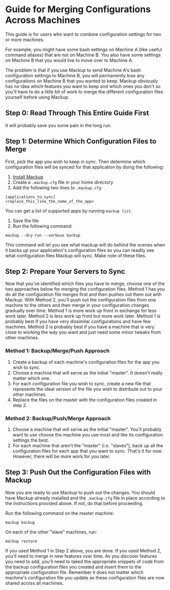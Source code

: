 # Guide for Merging Configurations Across Machines

This guide is for users who want to combine configuration
settings for two or more machines.

For example, you might have some bash settings
on Machine A (like useful command aliases) that are not on Machine B.
You also have some settings on Machine B that you would live to move
over to Machine A.

The problem is that if you use Mackup to send Machine A's bash configuration
settings to Machine B, you will permanently lose any configurations on
Machine B that you wanted to keep. Mackup obviously has no idea which features
you want to keep and which ones you don't so you'll have to do a little bit of work
to merge the different configuration files yourself before using Mackup.

## Step 0: Read Through This Entire Guide First

It will probably save you some pain in the long run.

## Step 1: Determine Which Configuration Files to Merge

First, pick the app you wish to keep in sync. Then
determine which configuration files will be synced for that application by doing
the following:

1. [Install Mackup](INSTALL.md)
1. Create a `.mackup.cfg` file in your home directory
1. Add the following two lines to `.mackup.cfg`:

```
[applications_to_sync]
<replace_this_line_the_name_of_the_app>
```

You can get a list of supported apps by running `mackup list`.

1. Save the file
1. Run the following command:

`mackup --dry-run --verbose backup`

This command will let you see what mackup will do behind the scenes when
it backs up your application's configuration files so you can readily see what
configuration files Mackup will sync. Make note of these files.

## Step 2: Prepare Your Servers to Sync

Now that you've identified which files you have to merge, choose one of the two
approaches below for merging the configuration files. Method 1 has you do all
the configuration file merges first and then pushes out them out with Mackup.
With Method 2, you'll push out the configuration files from one machine to the
others and then merge in your configuration changes gradually over time. Method
1 is more work up front in exchange for less work later. Method 2 is less work
up front but more work later. Method 1 is probably best if you have very
dissimilar configurations and have few machines. Method 2 is probably best if
you have a machine that is very close to working the way you want and just need
some minor tweaks from other machines.

### Method 1: Backup/Merge/Push Approach

1. Create a backup of each machine's configuration files for the app you wish to
sync.
1. Choose a machine that will serve as the initial "master". It doesn't really
matter which one.
1. For each configuration file you wish to sync, create a new file that represents
the ideal version of the file you wish to distribute out to your other machines.
1. Replace the files on the master with the configuration files created in step 2.

### Method 2: Backup/Push/Merge Approach

1. Choose a machine that will serve as the initial "master". You'll probably
want to use choose the machine you use most and like its configuration
settings the best.
1. For each machine that aren't the "master" (i.e. "slaves"), back up all the configuration
files for each app that you want to sync.
That's it for now. However, there will be more work for you later.

## Step 3: Push Out the Configuration Files with Mackup

Now you are ready to use Mackup to push out the changes. You should have Mackup already
installed and the `.mackup.cfg` file in place according to the instructions provided
above. If not, do that before proceeding.

Run the following command on the master machine:

`mackup backup`

On each of the other "slave" machines, run:

`mackup restore`

If you used Method 1 in Step 2 above, you are done. If you used Method 2, you'll
need to merge in new features over time. As you discover features you need to
add, you'll need to taked the appropriate snippets of code from the backup
configuration files you created and insert them to the appropriate configuration
file. Remember it does not matter which machine's configuration file you update
as these configuration files are now shared across all machines.
